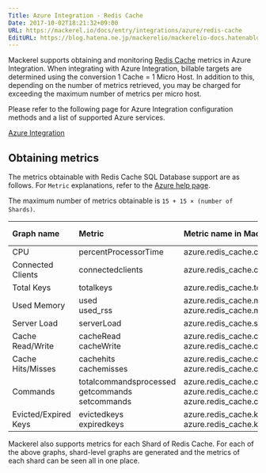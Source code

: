 ```yaml
---
Title: Azure Integration - Redis Cache
Date: 2017-10-02T18:21:32+09:00
URL: https://mackerel.io/docs/entry/integrations/azure/redis-cache
EditURL: https://blog.hatena.ne.jp/mackerelio/mackerelio-docs.hatenablog.mackerel.io/atom/entry/8599973812303841204
---
```


Mackerel supports obtaining and monitoring <a href="https://azure.microsoft.com/en-us/services/cache/" target="_blank">Redis Cache</a> metrics in Azure Integration. When integrating with Azure Integration, billable targets are determined using the conversion 1 Cache = 1 Micro Host.
In addition to this, depending on the number of metrics retrieved, you may be charged for exceeding the maximum number of metrics per micro host.

Please refer to the following page for Azure Integration configuration methods and a list of supported Azure services. 

<a href="https://mackerel.io/docs/entry/integrations/azure">Azure Integration</a>

## Obtaining metrics

The metrics obtainable with Redis Cache SQL Database support are as follows. For `Metric` explanations, refer to the <a href="https://docs.microsoft.com/en-us/azure/redis-cache/cache-how-to-monitor#available-metrics-and-reporting-intervals" target="_blank">Azure help page</a>.

The maximum number of metrics obtainable is `15 + 15 × (number of Shards)`.

|Graph name|Metric|Metric name in Mackerel|Unit|Aggregation Type|
|:---|:---|:---|:---|:---|
|CPU|percentProcessorTime|azure.redis_cache.cpu.percent|Percent|Maximum|
|Connected Clients|connectedclients|azure.redis_cache.connected_clients.count|Integer|Maximum|
|Total Keys|totalkeys|azure.redis_cache.total_keys.count|Integer|Maximum|
|Used Memory|used<br>used_rss|azure.redis_cache.memory.used<br>azure.redis_cache.memory.used_rss|Bytes|Maximum|
|Server Load|serverLoad|azure.redis_cache.server.load|Percent|Maximum|
|Cache Read/Write|cacheRead<br>cacheWrite|azure.redis_cache.cache_io.read<br>azure.redis_cache.cache_io.write|bytes/sec|Maximum|
|Cache Hits/Misses|cachehits<br>cachemisses|azure.redis_cache.cache.hits<br>azure.redis_cache.cache.misses|Integer|Total|
|Commands|totalcommandsprocessed<br>getcommands<br>setcommands|azure.redis_cache.command.processed<br>azure.redis_cache.command.get<br>azure.redis_cache.command.set|Integer|Total|
|Evicted/Expired Keys|evictedkeys<br>expiredkeys|azure.redis_cache.keys.evicted<br>azure.redis_cache.keys.expired|Integer|Total|

Mackerel also supports metrics for each Shard of Redis Cache. For each of the above graphs, shard-level graphs are generated and the metrics of each shard can be seen all in one place.
